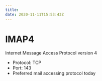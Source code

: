 ```yaml
---
title: 
date: 2020-11-11T15:53:43Z
---
```


# IMAP4

Internet Message Access Protocol version 4

-   Protocol: TCP
-   Port: 143
-   Preferred mail accessing protocol today


